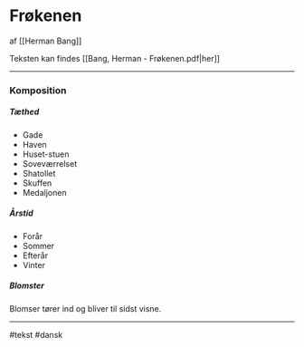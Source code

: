 # Frøkenen
af [[Herman Bang]]

Teksten kan findes [[Bang, Herman - Frøkenen.pdf|her]]

---
### Komposition

##### Tæthed
- Gade
- Haven
- Huset-stuen
- Soveværrelset
- Shatollet
- Skuffen
- Medaljonen

##### Årstid
- Forår
- Sommer
- Efterår
- Vinter

##### Blomster
Blomser tører ind og bliver til sidst visne.

---
#tekst 
#dansk
